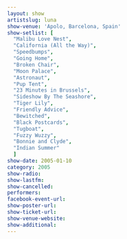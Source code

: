 ```yaml
---
layout: show
artistslug: luna
show-venue: 'Apolo, Barcelona, Spain'
show-setlist: [
  "Malibu Love Nest",
  "California (All the Way)",
  "Speedbumps",
  "Going Home",
  "Broken Chair",
  "Moon Palace",
  "Astronaut",
  "Pup Tent",
  "23 Minutes in Brussels",
  "Sideshow By The Seashore",
  "Tiger Lily",
  "Friendly Advice",
  "Bewitched",
  "Black Postcards",
  "Tugboat",
  "Fuzzy Wuzzy",
  "Bonnie and Clyde",
  "Indian Summer"
  ]
show-date: 2005-01-10
category: 2005
show-radio: 
show-lastfm: 
show-cancelled: 
performers: 
facebook-event-url: 
show-poster-url: 
show-ticket-url: 
show-venue-website: 
show-additional: 
---
```


